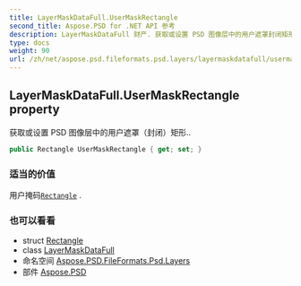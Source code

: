 ```yaml
---
title: LayerMaskDataFull.UserMaskRectangle
second_title: Aspose.PSD for .NET API 参考
description: LayerMaskDataFull 财产. 获取或设置 PSD 图像层中的用户遮罩封闭矩形..
type: docs
weight: 90
url: /zh/net/aspose.psd.fileformats.psd.layers/layermaskdatafull/usermaskrectangle/
---
```

## LayerMaskDataFull.UserMaskRectangle property

获取或设置 PSD 图像层中的用户遮罩（封闭）矩形..

```csharp
public Rectangle UserMaskRectangle { get; set; }
```

### 适当的价值

用户掩码[`Rectangle`](../../../aspose.psd/rectangle/) .

### 也可以看看

* struct [Rectangle](../../../aspose.psd/rectangle/)
* class [LayerMaskDataFull](../)
* 命名空间 [Aspose.PSD.FileFormats.Psd.Layers](../../layermaskdatafull/)
* 部件 [Aspose.PSD](../../../)


